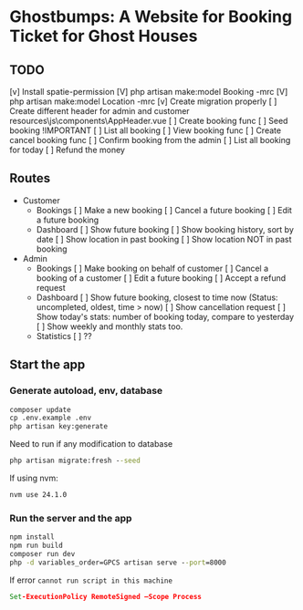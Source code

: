 # Ghostbumps: A Website for Booking Ticket for Ghost Houses

## TODO

[v] Install spatie-permission
[V] php artisan make:model Booking -mrc
[V] php artisan make:model Location -mrc
[v] Create migration properly
[ ] Create different header for admin and customer resources\js\components\AppHeader.vue
[ ] Create booking func
    [ ] Seed booking !IMPORTANT
    [ ] List all booking
    [ ] View booking func
    [ ] Create cancel booking func
[ ] Confirm booking from the admin
    [ ] List all booking for today
    [ ] Refund the money

## Routes

- Customer
    - Bookings
        [ ] Make a new booking
        [ ] Cancel a future booking
        [ ] Edit a future booking
    - Dashboard
        [ ] Show future booking
        [ ] Show booking history, sort by date
        [ ] Show location in past booking
        [ ] Show location NOT in past booking
- Admin
    - Bookings
        [ ] Make booking on behalf of customer
        [ ] Cancel a booking of a customer
        [ ] Edit a future booking
        [ ] Accept a refund request
    - Dashboard
        [ ] Show future booking, closest to time now (Status: uncompleted, oldest, time > now)
        [ ] Show cancellation request
        [ ] Show today's stats: number of booking today, compare to yesterday
        [ ] Show weekly and monthly stats too.
        <!-- https://github.com/nathanreyes/v-calendar/issues/632 -->
    - Statistics
        [ ] ??

## Start the app

### Generate autoload, env, database

```cmd
composer update
cp .env.example .env
php artisan key:generate
```

Need to run if any modification to database

```cmd
php artisan migrate:fresh --seed
```

If using nvm:

```cmd
nvm use 24.1.0
```

### Run the server and the app

```cmd
npm install
npm run build
composer run dev
php -d variables_order=GPCS artisan serve --port=8000
```

If error `cannot run script in this machine`

```cmd
Set-ExecutionPolicy RemoteSigned –Scope Process
```
